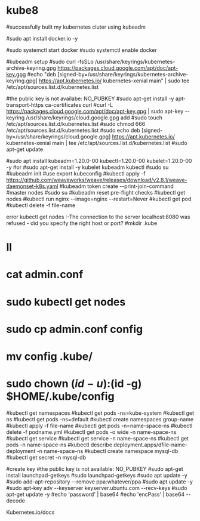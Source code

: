 # kube8

#successfully built my kubernetes cluter using kubeadm

#sudo apt install docker.io -y

#sudo systemctl start docker
#sudo systemctl enable docker

#kubeadm setup
#sudo curl -fsSLo /usr/share/keyrings/kubernetes-archive-keyring.gpg https://packages.cloud.google.com/apt/doc/apt-key.gpg
#echo "deb [signed-by=/usr/share/keyrings/kubernetes-archive-keyring.gpg] https://apt.kubernetes.io/ kubernetes-xenial main" | sudo tee /etc/apt/sources.list.d/kubernetes.list

#the public key is not availabe: NO_PUBKEY
#sudo apt-get install -y apt-transport-https ca-certificates curl
#curl -L https://packages.cloud.google.com/apt/doc/apt-key.gpg | sudo apt-key --keyring /usr/share/keyrings/cloud.google.gpg add
#sudo touch /etc/apt/sources.list.d/kubernetes.list
#sudo chmod 666 /etc/apt/sources.list.d/kubernetes.list
#sudo echo deb [signed-by=/usr/share/keyrings/cloud.google.gpg] https://apt.kubernetes.io/ kubernetes-xenial main | tee /etc/apt/sources.list.d/kubernetes.list
#sudo apt-get update

#sudo apt install kubeadm=1.20.0-00 kubectl=1.20.0-00 kubelet=1.20.0-00 -y
#or
#sudo apt-get install -y kubelet kubeadm kubectl
#sudo su
#kubeadm init
#use export kubeconfig
#kubectl apply -f https://github.com/weaveworks/weave/releases/download/v2.8.1/weave-daemonset-k8s.yaml
#kubeadm token create --print-join-command
#master nodes 
#sudo su 
#kubeadm reset pre-flight checks
#kubectl get nodes
#kubectl run nginx --image=nginx --restart=Never
#kubectl get pod
#kubectl delete -f file-name

error kubectl get nodes :-The connection to the server localhost:8080 was refused - did you specify the right host or port?
#mkdir .kube
# ll
# cat admin.conf
# sudo kubectl get nodes
# sudo cp admin.conf config
# mv config .kube/
# sudo chown $(id -u):$(id -g) $HOME/.kube/config

#kubectl get namespaces
#kubectl get pods -ns=kube-system
#kubectl get ns
#kubectl get pods -ns=default
#kubectl create namespaces group-name
#kubectl apply -f file-name 
#kubectl get pods -n=name-space-ns
#kubectl delete -f podname.yml
#kubectl get pods -o wide -n name-space-ns
#kubectl get service
#kubectl get service -n name-space-ns
#kubectl get pods -n name-space-ns
#kubectl describe deployment.apps/dfile-name-deployment -n name-space-ns
#kubectl create namespace mysql-db
#kubectl get secret -n mysql-db

#create key
#the public key is not available: NO_PUBKEY 
#sudo apt-get install launchpad-getkeys 
#sudo launchpad-getkeys 
#sudo apt update -y
#sudo add-apt-repository --remove ppa:whatever/ppa
#sudo apt update -y
#sudo apt-key adv --keyserver keyserver.ubuntu.com --recv-keys
#sudo apt-get update -y
#echo 'password' | base64
#echo 'encPass' | base64 --decode

Kubernetes.io/docs
